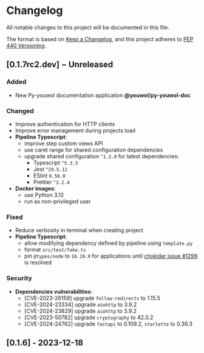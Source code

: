 <!--
  formatted using prettier inside ./doc (see TG-1998):
  cd doc && yarn && yarn prettier --write --tab-width=4 ../CHANGELOG.md

  All lines with an heading of second level must match the following regex, with the captured match a valid PEP 440 version string :
      /^## \[(.*)\] − (?:(?:Unreleased)|(?:\d\d\d\d-\d\d-\d\d))$/
  Additionally the first one of these lines is updated or created by the script `version_management.py`, and its version must be the
  current version as declared in pyproject.toml
-->

# Changelog

All notable changes to this project will be documented in this file.

The format is based on [Keep a Changelog](https://keepachangelog.com/en/1.1.0/),
and this project adheres to [PEP 440 Versioning](https://peps.python.org/pep-0440/).

## [0.1.7rc2.dev] − Unreleased

### Added

-   New Py-youwol documentation application **@youwol/py-youwol-doc** <!-- TG-1923, TG-1924, TG-1925, TG-1951, TG-1952, TG-1961 -->

### Changed

-   Improve authentication for HTTP clients <!-- TG-1874 -->
-   Improve error management during projects load <!-- TG-1878 -->
-   **Pipeline Typescript**:
    -   improve step custom views API <!-- TG-1862 -->
    -   use caret range for shared configuration dependencies <!-- TG-1912 -->
    -   upgrade shared configuration `^1.2.0` for latest dependencies: <!-- TG-1954, TG-1980 -->
        -   Typescript `^5.3.3`
        -   Jest `^29.5.11`
        -   ESlint `8.56.0`
        -   Prettier `^3.2.4`
-   **Docker images**:
    -   use Python 3.12 <!-- TG-1848, TG-1850 -->
    -   run as non-privileged user <!-- TG-1957 -->

### Fixed

-   Reduce verbosity in terminal when creating project <!-- TG-1735 -->
-   **Pipeline Typescript**:
    -   allow modifying dependency defined by pipeline using `template.py` <!-- TG-1911 -->
    -   format `src/test/fake.ts` <!-- TG-1706 -->
    -   pin `@types/node` to `18.19.9`
        for applications until [chokidar issue #1299](https://github.com/paulmillr/chokidar/issues/1299) is resolved <!-- TG-1983 -->

### Security

-   **Dependencies vulnerabilities**:
    -   [CVE-2023-26159] upgrade `follow-redirects` to 1.15.5 <!-- TG-1906 -->
    -   [CVE-2024-23334] upgrade `aiohttp` to 3.9.2 <!-- TG-1984 -->
    -   [CVE-2024-23829] upgrade `aiohttp` to 3.9.2 <!-- TG-1984 -->
    -   [CVE-2023-50782] upgrade `cryptography` to 42.0.2 <!-- TG-2049 -->
    -   [CVE-2024-24762] upgrade `fastapi` to 0.109.2, `starlette` to 0.36.3 <!-- TG-2047, TG-2048 -->

<!-- Not worthy of inclusion
TG-1881
TG-1889
TG-1949
TG-1960
TG-1962
TG-1963
TG-1981
TG-2021
TG-2057
TG-2058
TG-2059
-->

## [0.1.6] - 2023-12-18
